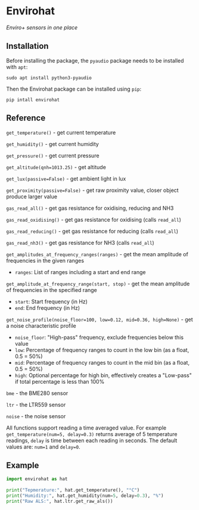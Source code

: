 # Envirohat

*Enviro+ sensors in one place*

## Installation

Before installing the package, the `pyaudio` package needs to be installed with `apt`:
```
sudo apt install python3-pyaudio
```

Then the Envirohat package can be installed using `pip`:
```
pip intall envirohat
```

## Reference

`get_temperature()` - get current temperature

`get_humidity()` - get current humidity

`get_pressure()` - get current pressure

`get_altitude(qnh=1013.25)` - get altitude

`get_lux(passive=False)` - get ambient light in lux

`get_proximity(passive=False)` - get raw proximity value, closer object produce larger value

`gas_read_all()` - get gas resistance for oxidising, reducing and NH3

`gas_read_oxidising()` - get gas resistance for oxidising (calls `read_all`)

`gas_read_reducing()` - get gas resistance for reducing (calls `read_all`)

`gas_read_nh3()` - get gas resistance for NH3 (calls `read_all`)

`get_amplitudes_at_frequency_ranges(ranges)` - get the mean amplitude of frequencies in the given ranges
 - `ranges`: List of ranges including a start and end range

`get_amplitude_at_frequency_range(start, stop)` - get the mean amplitude of frequencies in the specified range
 - `start`: Start frequency (in Hz)
 - `end`: End frequency (in Hz)

`get_noise_profile(noise_floor=100,
                          low=0.12,
                          mid=0.36,
                          high=None)` - get a noise characteristic profile
 - `noise_floor`: "High-pass" frequency, exclude frequencies below this value
 - `low`: Percentage of frequency ranges to count in the low bin (as a float, 0.5 = 50%)
 - `mid`: Percentage of frequency ranges to count in the mid bin (as a float, 0.5 = 50%)
 - `high`: Optional percentage for high bin, effectively creates a "Low-pass" if total percentage is less than 100%

`bme` - the BME280 sensor

`ltr` - the LTR559 sensor

`noise` - the noise sensor

All functions support reading a time averaged value. For example
`get_temperature(num=5, delay=0.3)` returns average of 5 temperature readings, `delay` is time between each reading in seconds.
The default values are: `num=1` and `delay=0`.

## Example

``` Python
import envirohat as hat
    
print("Tepmerature:", hat.get_temperature(), "°C")
print("Humidity:", hat.get_humidity(num=5, delay=0.3), "%")
print("Raw ALS:", hat.ltr.get_raw_als())
```
